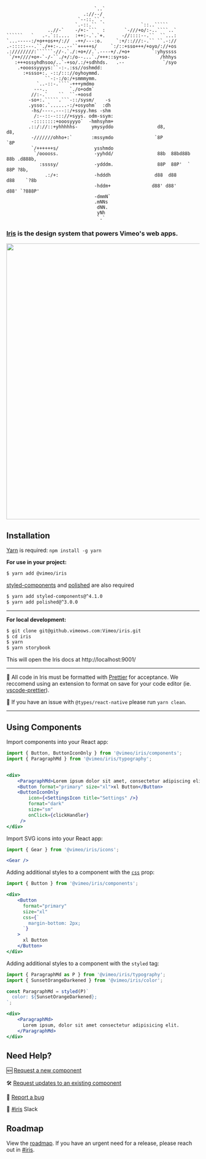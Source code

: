 ```
                                `..`                                  
                            .://--/                                  
                          `--::.``.`                                 
                         `.-::.``  `             `::..`````          
               ..//-`    -/+:-```  :       `-///+o/:-..````..`       
``````   `   .-.`::....  :++:-.`.`+.      -//::::--.``  ``...:       
`...-----:/+o++os++/://  -++/---:o.     `:+/::///:-.`` ``.-://       
.-:::::---.``./++:-...--``+++++s/     `:/::+sso+++/+oyo/://+os       
.:////////:``````-//-.`./:+o+//.`.----+/./+o+        `:yhyssss       
 `/++////+o+-`-/-``./+/:/o--...`./+++::sy+so-           /hhhys       
   :+++ossyhdhsoo/..`-+so/.:/+sdhhds.   .--              `/syo       
    .+ooossyyyys:``-:-.:ss//oshmdd:                                  
      :+ssso+:. -::/::://oyhoymmd.                                 
              ``-:-:/o:/+smmmymm.                                  
           `..-::-.````-+++ymdmo                                   
          ---..        `./o+odm`                                   
         //:-.`    ``  ``-+oosd                                    
        -so+:.`````.```-::/sysm/    -s                             
        .ysso:.`......-:/+osyohm`  :dh                             
         -hs/----.---::/+ssyy.hms -shm                               
          /:--::--::://+syys. odm-ssym:                              
         -::::::::+ooosyyyo`  -hmhsyhm+                              
        .::/://::+yhhhhhs-     ymysyddo                d8,           d8,                        
         -///////ohho+:`       :mssymdo               `8P           `8P                         
         `/++++++s/             ysshmdo                                                         
          `/ooooss.             -yyhdd/                88b  88bd88b  88b .d888b,                
            :ssssy/             -ydddm.                88P  88P'  `  88P ?8b,                   
              .:/+:             -hdddh                d88  d88      d88    `?8b                 
                                -hddm+               d88' d88'     d88' `?888P'                 
                                -dmmN`                               
                                .mNNs                                
                                 dNN.                                
                                 yNh                                 
                                 `.` 
```

### [Iris](https://github.vimeows.com/pages/vimeo/iris/master) is the design system that powers Vimeo's web apps.

<a href="https://github.vimeows.com/pages/vimeo/iris/master"><img src="https://github.vimeows.com/Vimeo/iris/blob/master/storybook.png" width="720px" /></a>

## Installation
[Yarn](https://github.com/yarnpkg/yarn) is required: `npm install -g yarn`

**For use in your project:**
```bash
$ yarn add @vimeo/iris
```

[styled-components](https://github.com/styled-components/styled-components) and [polished](https://github.com/styled-components/polished) are also required
```bash
$ yarn add styled-components@^4.1.0
$ yarn add polished@^3.0.0

```
***
**For local development:**

```bash
$ git clone git@github.vimeows.com:Vimeo/iris.git
$ cd iris
$ yarn
$ yarn storybook
```
This will open the Iris docs at http://localhost:9001/
***
🚨 All code in Iris must be formatted with [Prettier](https://github.com/prettier/prettier/) for acceptance. We reccomend using an extension to format on save for your code editor (ie. [vscode-prettier](https://github.com/prettier/prettier-vscode)).

🚨 If you have an issue with `@types/react-native` please run `yarn clean`.


***

## Using Components
Import components into your React app:
```jsx
import { Button, ButtonIconOnly } from '@vimeo/iris/components';
import { ParagraphMd } from '@vimeo/iris/typography';


<div>
    <ParagraphMd>Lorem ipsum dolor sit amet, consectetur adipiscing elit.</ParagraphMd>
    <Button format="primary" size="xl">xl Button</Button>
    <ButtonIconOnly
        icon={<SettingsIcon title="Settings" />}
        format="dark"
        size="sm"
        onClick={clickHandler}
     />
</div>

```

Import SVG icons into your React app:
```jsx
import { Gear } from '@vimeo/iris/icons';

<Gear />

```

Adding additional styles to a component with the [`css`](https://medium.com/styled-components/announcing-native-support-for-the-css-prop-in-styled-components-245ca5252feb) prop:
```jsx
import { Button } from '@vimeo/iris/components';

<div>
    <Button
      format="primary" 
      size="xl"
      css={`
        margin-bottom: 2px;
      `}
    >
      xl Button
    </Button>
</div>

```

Adding additional styles to a component with the `styled` tag:
```jsx
import { ParagraphMd as P } from '@vimeo/iris/typography';
import { SunsetOrangeDarkened } from '@vimeo/iris/color';

const ParagraphMd = styled(P)`
  color: ${SunsetOrangeDarkened};
`;

<div>
    <ParagraphMd>
      Lorem ipsum, dolor sit amet consectetur adipisicing elit.
    </ParagraphMd>
</div>

```

## Need Help?

🆕 [Request a new component](https://github.vimeows.com/Vimeo/iris/issues/new?labels=type%3A+new+component&milestone=4&title=Component+Request%3A&assignee=sean-mcintyre&template=new-component.md)

🛠 [Request updates to an existing component](https://github.vimeows.com/Vimeo/iris/issues/new?labels=type%3A+update+component&milestone=4&title=Component+Update%3A&template=component-update.md)

🐛 [Report a bug](https://github.vimeows.com/Vimeo/iris/issues/new?labels=p2,type%3A+bug&milestone=4&title=Bug%3A&template=bug-report.md)

💬 [#iris](https://vimeo.slack.com/messages/C2UF8PH0A) Slack

## Roadmap

View the [roadmap](https://github.vimeows.com/Vimeo/iris/blob/master/ROADMAP.md). If you have an urgent need for a release, please reach out in [#iris](https://vimeo.slack.com/messages/C2UF8PH0A).

